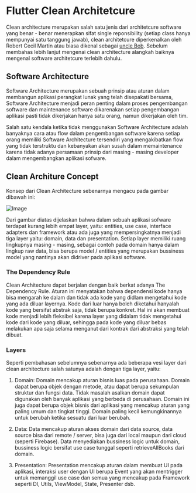 # Flutter Clean Architetcure

Clean architecture merupakan salah satu jenis dari architetcure software yang benar - benar menerapkan sifat single reponsibility (setiap class hanya mempunyai satu tanggung jawab), clean architetcure diperkenalkan oleh Robert Cecil Martin atau biasa dikenal sebagai [uncle Bob](https://en.wikipedia.org/wiki/Robert_C._Martin). Sebelum membahas lebih lanjut mengenai clean architecture alangkah baiknya mengenal software architetcure terlebih dahulu.

## Software Architecture

Software Architecture merupakan sebuah prinsip atau aturan dalam membangun aplikasi perangkat lunak yang telah disepakati bersama, Software Architecture menjadi peran penting dalam proses pengembangan software dan maintenance software dikarenakan setiap pengembangan aplikasi pasti tidak dikerjakan hanya satu orang, namun dikerjakan oleh tim.

Salah satu kendala ketika tidak menggunakan Software Architecture adalah banyaknya cara atau flow dalam pengembangan software karena setiap orang memiliki Software Architecture tersendiri yang mengakibatkan flow yang tidak terstruktu dan kebanyakan akan susah dalam memaintenance karena tidak adanya persamaan prinsip dari masing - masing developer dalam mengembangkan aplikasi sofware.

## Clean Architure Concept

Konsep dari Clean Architecture sebenarnya mengacu pada gambar dibawah ini:

![Image](https://blog.cleancoder.com/uncle-bob/images/2012-08-13-the-clean-architecture/CleanArchitecture.jpg)

Dari gambar diatas dijelaskan bahwa dalam sebuah aplikasi sofware terdapat kurang lebih empat layer, yaitu: entities, use case, interface adapters dan framework atau ada juga yang mempersingkatnya menjadi tiga layer yaitu: domain, data dan presentation. Setiap layer memiliki ruang lingkupnya masing - masing, sebagai contoh pada domain hanya dalam lingkup raw data, bisa berupa model / entities yang merupakan bussiness model yang nantinya akan didriver pada aplikasi software.

### The Dependency Rule

Clean Architecture dapat berjalan dengan baik berkat adanya The Dependency Rule. Aturan ini menyatakan bahwa dependensi kode hanya bisa mengarah ke dalam dan tidak ada kode yang didlam mengetahui kode yang ada diluar layernya. Kode dari luar hanya boleh diketahui hanyalah kode yang bersifat abstrak saja, tidak berupa konkret. Hal ini akan membuat kode menjadi lebih fleksibel karena layer yang didalam tidak mengetahui kode dari kode yang diluar, sehingga pada kode yang diluar bebas melakukan apa saja selama menganut dari kontrak dari abstraksi yang telah dibuat.

### Layers

Seperti pembahasan sebelumnya sebenarnya ada beberapa vesi layer dari clean architecture salah satunya adalah dengan tiga layer, yaitu:

1. Domain: Domain mencakup aturan bisnis luas pada perusahaan. Domain dapat berupa objek dengan metode, atau dapat berupa sekumpulan struktur dan fungsi data. Tidak masalah asalkan domain dapat digunakan oleh banyak aplikasi yang berbeda di perusahaan. Domain ini juga dapat berupa objek bisnis dari aplikasi yang mencakup aturan yang paling umum dan tingkat tinggi. Domain paling kecil kemungkinannya untuk berubah ketika sesuatu dari luar berubah.

2. Data: Data mencakup aturan akses domain dari data source, data source bisa dari remote / server, bisa juga dari local maupun dari cloud (seperti Firebase). Data menyediakan bussiness logic untuk domain, bussiness logic bersifat use case tunggal seperti retrieveAllBooks dari domain.

3. Presentation: Presentation mencakup aturan dalam membuat UI pada aplikasi, interaksi user dengan UI berupa Event yang akan mentrigger untuk memanggil use case dan semua yang mencakup pada Framework seperti DI, Utils, ViewModel, State, Presenter dsb.
